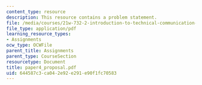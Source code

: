 ```yaml
---
content_type: resource
description: This resource contains a problem statement.
file: /media/courses/21w-732-2-introduction-to-technical-communication-ethics-in-science-and-technology-fall-2006/644587c3ca042e92e291e90f1fc70583_paper4_proposal.pdf
file_type: application/pdf
learning_resource_types:
- Assignments
ocw_type: OCWFile
parent_title: Assignments
parent_type: CourseSection
resourcetype: Document
title: paper4_proposal.pdf
uid: 644587c3-ca04-2e92-e291-e90f1fc70583
---
```

